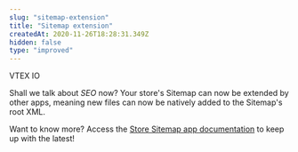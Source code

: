 ```yaml
---
slug: "sitemap-extension"
title: "Sitemap extension"
createdAt: 2020-11-26T18:28:31.349Z
hidden: false
type: "improved"
---
```


<div class="badge" id="vtex-io">VTEX IO</div>

Shall we talk about *SEO* now? Your store's Sitemap can now be extended by other apps, meaning new files can now be natively added to the Sitemap's root XML. 

Want to know more? Access the [Store Sitemap app documentation](https://vtex.io/docs/components/functional/vtex.store-sitemap@2.13.3/) to keep up with the latest!